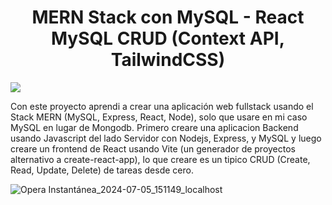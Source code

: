 <h1 align="center">MERN Stack con MySQL - React MySQL CRUD (Context API, TailwindCSS)</h1>

<img src="https://img.shields.io/badge/STATUS-FINALIZADO-green" display="inline" >

Con este proyecto aprendi a crear una aplicación web fullstack usando el Stack MERN (MySQL, Express, React, Node), solo que usare en mi caso MySQL en lugar de Mongodb. 
Primero creare una aplicacion Backend usando Javascript del lado Servidor con Nodejs, Express, y MySQL y luego creare un frontend de React usando Vite (un generador de proyectos alternativo a create-react-app), lo que creare es un tipico CRUD (Create, Read, Update, Delete) de tareas desde cero.

![Opera Instantánea_2024-07-05_151149_localhost](https://github.com/adore1968/mern-stack-con-msql/assets/101434158/39421496-0c5e-4c7f-aebf-32527f1a9514)



